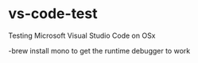 # vs-code-test
Testing Microsoft Visual Studio Code on OSx

-brew install mono to get the runtime debugger to work

